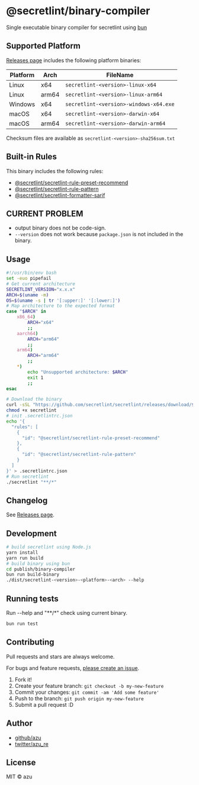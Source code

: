 # @secretlint/binary-compiler

Single executable binary compiler for secretlint using [bun](https://bun.sh/)

## Supported Platform

[Releases page](https://github.com/secretlint/secretlint/releases) includes the following platform binaries:

| Platform | Arch  | FileName                               | 
|----------|-------|----------------------------------------|
| Linux    | x64   | `secretlint-<version>-linux-x64`       |
| Linux    | arm64 | `secretlint-<version>-linux-arm64`     |
| Windows  | x64   | `secretlint-<version>-windows-x64.exe` |
| macOS    | x64   | `secretlint-<version>-darwin-x64`      |
| macOS    | arm64 | `secretlint-<version>-darwin-arm64`    |

Checksum files are available as `secretlint-<version>-sha256sum.txt`

## Built-in Rules

This binary includes the following rules:

- [@secretlint/secretlint-rule-preset-recommend](https://www.npmjs.com/package/@secretlint/secretlint-rule-preset-recommend)
- [@secretlint/secretlint-rule-pattern](https://www.npmjs.com/package/@secretlint/secretlint-rule-pattern)
- [@secretlint/secretlint-formatter-sarif](https://www.npmjs.com/package/@secretlint/secretlint-formatter-sarif)

## CURRENT PROBLEM

- output binary does not be code-sign.
- `--version` does not work because `package.json` is not included in the binary.

## Usage

```bash
#!/usr/bin/env bash
set -euo pipefail
# Get current architecture
SECRETLINT_VERSION="x.x.x"
ARCH=$(uname -m)
OS=$(uname -s | tr '[:upper:]' '[:lower:]')
# Map architecture to the expected format
case "$ARCH" in
    x86_64)
        ARCH="x64"
        ;;
    aarch64)
        ARCH="arm64"
        ;;
    arm64)
        ARCH="arm64"
        ;;
    *)
        echo "Unsupported architecture: $ARCH"
        exit 1
        ;;
esac

# Download the binary
curl -sSL "https://github.com/secretlint/secretlint/releases/download/$(SECRETLINT_VERSION)/secretlint-$(SECRETLINT_VERSION)-$(OS)-$(ARCH)" -o secretlint
chmod +x secretlint
# init .secretlintrc.json
echo '{
  "rules": [
    {
      "id": "@secretlint/secretlint-rule-preset-recommend"
    },
    {
      "id": "@secretlint/secretlint-rule-pattern"
    }
  ]
}' > .secretlintrc.json
# Run secretlint
./secretlint "**/*"
```

## Changelog

See [Releases page](https://github.com/secretlint/secretlint/releases).

## Development

```bash
# build secretlint using Node.js
yarn install
yarn run build
# build binary using bun
cd publish/binary-compiler
bun run build-binary
./dist/secretlint-<version>-<platform>-<arch> --help
```

## Running tests

Run --help and "**/*" check using current binary.

```sh
bun run test
```

## Contributing

Pull requests and stars are always welcome.

For bugs and feature requests, [please create an issue](https://github.com/secretlint/secretlint/issues).

1. Fork it!
2. Create your feature branch: `git checkout -b my-new-feature`
3. Commit your changes: `git commit -am 'Add some feature'`
4. Push to the branch: `git push origin my-new-feature`
5. Submit a pull request :D

## Author

- [github/azu](https://github.com/azu)
- [twitter/azu_re](https://twitter.com/azu_re)

## License

MIT © azu
